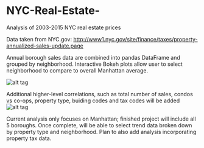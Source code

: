 # NYC-Real-Estate-
Analysis of 2003-2015 NYC real estate prices

Data taken from NYC.gov:
http://www1.nyc.gov/site/finance/taxes/property-annualized-sales-update.page


Annual borough sales data are combined into pandas DataFrame and grouped by neighborhood. Interactive Bokeh plots allow user to select neighborhood to compare to overall Manhattan average. 

![alt tag](https://github.com/trevorwitter/NYC-Real-Estate-/blob/master/greenwich_village_graph.tiff)



Additional higher-level correlations, such as total number of sales, condos vs co-ops, property type, buiding codes and tax codes will be added 
![alt tag](https://github.com/trevorwitter/NYC-Real-Estate-/blob/master/Annual_Sales_graph.tiff)

Current analysis only focuses on Manhattan; finished project will include all 5 boroughs. Once complete, will be able to select trend data broken down by property type and neighborhood. Plan to also add analysis incorporating property tax data. 
